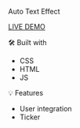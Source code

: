 
Auto Text Effect

[LIVE DEMO](https://prostok.github.io/Auto-Text-Effect/)

🛠️ Built with

- CSS
- HTML
- JS

💡 Features

- User integration 
- Ticker

